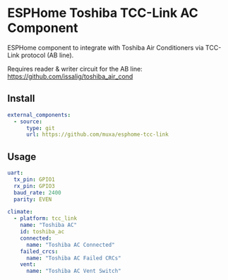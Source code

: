 # ESPHome Toshiba TCC-Link AC Component

ESPHome component to integrate with Toshiba Air Conditioners via TCC-Link protocol (AB line).

Requires reader & writer circuit for the AB line: https://github.com/issalig/toshiba_air_cond

## Install

```yaml
external_components:
  - source:
      type: git
      url: https://github.com/muxa/esphome-tcc-link

```

## Usage

```yaml
uart:
  tx_pin: GPIO1
  rx_pin: GPIO3
  baud_rate: 2400
  parity: EVEN

climate:
  - platform: tcc_link
    name: "Toshiba AC"
    id: toshiba_ac
    connected:
      name: "Toshiba AC Connected"
    failed_crcs:
      name: "Toshiba AC Failed CRCs"
    vent:
      name: "Toshiba AC Vent Switch"
```
